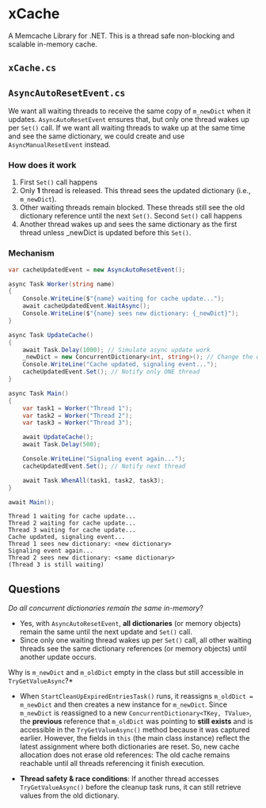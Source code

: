 # xCache
A Memcache Library for .NET. This is a thread safe non-blocking and scalable in-memory cache.

## `xCache.cs`


## `AsyncAutoResetEvent.cs`
We want all waiting threads to receive the same copy of `m_newDict` when it updates. `AsyncAutoResetEvent` ensures that,
but only one thread wakes up per `Set()` call. If we want all waiting threads to wake up at the same time and see the same dictionary,
we could create and use `AsyncManualResetEvent` instead.

### How does it work
1. First `Set()` call happens
2. Only **1** thread is released.
This thread sees the updated dictionary (i.e., `m_newDict`).
3. Other waiting threads remain blocked. These threads still see the old dictionary reference until the next `Set()`.
Second `Set()` call happens
4. Another thread wakes up and sees the same dictionary as the first thread unless _newDict is updated before this `Set()`.

### Mechanism 
```csharp Program.cs
var cacheUpdatedEvent = new AsyncAutoResetEvent();

async Task Worker(string name)
{
    Console.WriteLine($"{name} waiting for cache update...");
    await cacheUpdatedEvent.WaitAsync();
    Console.WriteLine($"{name} sees new dictionary: {_newDict}");
}

async Task UpdateCache()
{
    await Task.Delay(1000); // Simulate async update work
    _newDict = new ConcurrentDictionary<int, string>(); // Change the dictionary
    Console.WriteLine("Cache updated, signaling event...");
    cacheUpdatedEvent.Set(); // Notify only ONE thread
}

async Task Main()
{
    var task1 = Worker("Thread 1");
    var task2 = Worker("Thread 2");
    var task3 = Worker("Thread 3");

    await UpdateCache();
    await Task.Delay(500);

    Console.WriteLine("Signaling event again...");
    cacheUpdatedEvent.Set(); // Notify next thread

    await Task.WhenAll(task1, task2, task3);
}

await Main();
```
```terminal
Thread 1 waiting for cache update...
Thread 2 waiting for cache update...
Thread 3 waiting for cache update...
Cache updated, signaling event...
Thread 1 sees new dictionary: <new dictionary>
Signaling event again...
Thread 2 sees new dictionary: <same dictionary>
(Thread 3 is still waiting)
```

## Questions

*Do all concurrent dictionaries remain the same in-memory*?

* Yes, with `AsyncAutoResetEvent`, **all dictionaries** (or memory objects) remain the same until the next update and `Set()` call.
* Since only one waiting thread wakes up per `Set()` call, all other waiting threads see the same dictionary references (or memory objects) until another update occurs.

Why is `m_newDict` and `m_oldDict` empty in the class but still accessible in `TryGetValueAsync`?*
* When `StartCleanUpExpiredEntriesTask()` runs, it reassigns `m_oldDict = m_newDict` and then creates a new instance for `m_newDict`.
Since `m_newDict` is reassigned to a new `ConcurrentDictionary<TKey, TValue>`, the **previous** reference that `m_oldDict` was pointing to **still exists** and is 
accessible in the `TryGetValueAsync()` method because it was captured earlier.
However, the fields in `this` (the main class instance) reflect the latest assignment where both dictionaries are reset.
So, new cache allocation does not erase old references: The old cache remains reachable until all threads referencing it finish execution.

* **Thread safety & race conditions**: If another thread accesses `TryGetValueAsync()` before the cleanup task runs, it can still retrieve values from the old dictionary.





